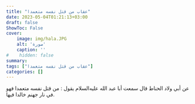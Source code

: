 ```yaml
---
title: "عقاب من قتل نفسه متعمدا"
date: 2023-05-04T01:21:13+03:00
draft: false
ShowToc: False
cover:
    image: img/hala.JPG
    alt: 'صورة'
    caption: ''
#    hidden: false
summary: 
tags: ["عقاب من قتل نفسه متعمدا"]
categories: []
---
```

عن أبي ولاد الحناط
قال سمعت أبا عبد الله عليه‌السلام يقول : من قتل نفسه متعمدا فهو في نار جهنم
خالدا فيها.
